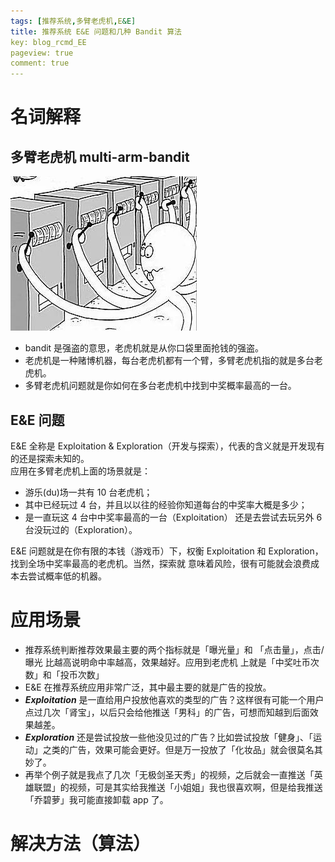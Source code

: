 ```yaml
---
tags: [推荐系统,多臂老虎机,E&E]
title: 推荐系统 E&E 问题和几种 Bandit 算法
key: blog_rcmd_EE
pageview: true
comment: true
---
```


# 名词解释
## 多臂老虎机 multi-arm-bandit
![avatar](https://github.com/logosty/logosty.github.io/blob/master/assets/images/Screenshot/multi-arm-bandit.jpg?raw=true)  
+ bandit 是强盗的意思，老虎机就是从你口袋里面抢钱的强盗。
+ 老虎机是一种赌博机器，每台老虎机都有一个臂，多臂老虎机指的就是多台老虎机。  
+ 多臂老虎机问题就是你如何在多台老虎机中找到中奖概率最高的一台。  

## E&E 问题
E&E 全称是 Exploitation & Exploration（开发与探索），代表的含义就是开发现有的还是探索未知的。  
应用在多臂老虎机上面的场景就是：  
+ 游乐(du)场一共有 10 台老虎机；
+ 其中已经玩过 4 台，并且以以往的经验你知道每台的中奖率大概是多少；
+ 是一直玩这 4 台中中奖率最高的一台（Exploitation） 还是去尝试去玩另外 6 台没玩过的（Exploration）。  

E&E 问题就是在你有限的本钱（游戏币）下，权衡 Exploitation 和 Exploration，找到全场中奖率最高的老虎机。当然，探索就
意味着风险，很有可能就会浪费成本去尝试概率低的机器。


# 应用场景
+ 推荐系统判断推荐效果最主要的两个指标就是「曝光量」和 「点击量」，点击/曝光 比越高说明命中率越高，效果越好。应用到老虎机
上就是「中奖吐币次数」和「投币次数」  
+ E&E 在推荐系统应用非常广泛，其中最主要的就是广告的投放。  
+ ***Exploitation*** 是一直给用户投放他喜欢的类型的广告？这样很有可能一个用户点过几次「肾宝」，以后只会给他推送「男科」的广告，可想而知越到后面效果越差。
+ ***Exploration*** 还是尝试投放一些他没见过的广告？比如尝试投放「健身」、「运动」之类的广告，效果可能会更好。但是万一投放了「化妆品」就会很莫名其妙了。
+ 再举个例子就是我点了几次「无极剑圣天秀」的视频，之后就会一直推送「英雄联盟」的视频，可是其实给我推送「小姐姐」我也很喜欢啊，但是给我推送「乔碧萝」我可能直接卸载 app 了。
# 解决方法（算法）
## 




